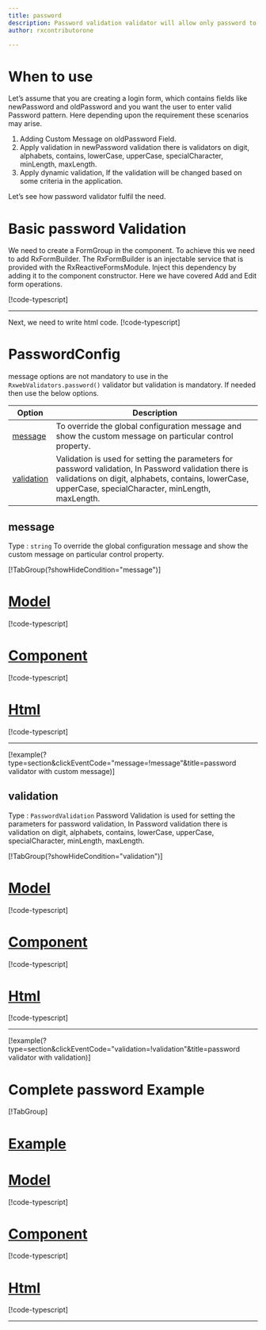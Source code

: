 ```yaml
---
title: password  
description: Password validation validator will allow only password to be entered, If user tries to enter any string rather than password pattern according for PasswordValidation parameters then the property will become invalid. 
author: rxcontributorone

---
```

# When to use
Let’s assume that you are creating a login form, which contains fields like newPassword and oldPassword and you want the user to enter valid Password pattern. Here depending upon the requirement these scenarios may arise.	
1. Adding Custom Message on oldPassword Field.
2. Apply validation in newPassword validation there is validators on digit, alphabets, contains, lowerCase, upperCase, specialCharacter, minLength, maxLength.
3. Apply dynamic validation, If the validation will be changed based on some criteria in the application.

Let’s see how password validator fulfil the need.

# Basic password Validation
We need to create a FormGroup in the component. To achieve this we need to add RxFormBuilder. The RxFormBuilder is an injectable service that is provided with the RxReactiveFormsModule. Inject this dependency by adding it to the component constructor.
Here we have covered Add and Edit form operations.

[!code-typescript[](\assets\reactive-form-validators\validators\password\add\password-add.component.ts)]
***

Next, we need to write html code.
[!code-typescript[](\assets\reactive-form-validators\validators\password\add\password-add.component.html)]

<app-password-add-validator></app-password-add-validator>

# PasswordConfig 
message options are not mandatory to use in the `RxwebValidators.password()` validator but validation is mandatory. If needed then use the below options.

|Option | Description |
|--- | ---- |
|[message](#message) | To override the global configuration message and show the custom message on particular control property. |
|[validation](#validation) | Validation is used for setting the parameters for password validation, In Password validation there is validations on digit, alphabets, contains, lowerCase, upperCase, specialCharacter, minLength, maxLength. |

## message 
Type :  `string` 
To override the global configuration message and show the custom message on particular control property.

[!TabGroup(?showHideCondition="message")]
# [Model](#tab\messageModel)
[!code-typescript[](\assets\reactive-form-validators\validators\password\message\login-info.model.ts)]
# [Component](#tab\messageComponent)
[!code-typescript[](\assets\reactive-form-validators\validators\password\message\password-message.component.ts)]
# [Html](#tab\messageHtml)
[!code-typescript[](\assets\reactive-form-validators\validators\password\message\password-message.component.html)]
***

[!example(?type=section&clickEventCode="message=!message"&title=password validator with custom message)]
<app-password-message-validator></app-password-message-validator>

## validation 
Type :  `PasswordValidation`
Password Validation is used for setting the parameters for password validation, In Password validation there is validation on digit, alphabets, contains, lowerCase, upperCase, specialCharacter, minLength, maxLength.

[!TabGroup(?showHideCondition="validation")]
# [Model](#tab\validationModel)
[!code-typescript[](\assets\reactive-form-validators\validators\password\validation\login-info.model.ts)]
# [Component](#tab\validationComponent)
[!code-typescript[](\assets\reactive-form-validators\validators\password\validation\password-validation.component.ts)]
# [Html](#tab\validationHtml)
[!code-typescript[](\assets\reactive-form-validators\validators\password\validation\password-validation.component.html)]
***

[!example(?type=section&clickEventCode="validation=!validation"&title=password validator with validation)]
<app-password-validation-validator></app-password-validation-validator>

# Complete password Example
[!TabGroup]
# [Example](#tab\completeExample)
<app-password-complete-validator></app-password-complete-validator>
# [Model](#tab\completeModel)
[!code-typescript[](\assets\reactive-form-validators\validators\password\complete\login-info.model.ts)]
# [Component](#tab\completeComponent)
[!code-typescript[](\assets\reactive-form-validators\validators\password\complete\password-complete.component.ts)]
# [Html](#tab\completeHtml)
[!code-typescript[](\assets\reactive-form-validators\validators\password\complete\password-complete.component.html)]
***
